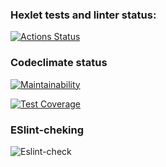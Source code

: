 ### Hexlet tests and linter status:
[![Actions Status](https://github.com/vryzhkova/frontend-project-lvl1/workflows/hexlet-check/badge.svg)](https://github.com/vryzhkova/frontend-project-lvl1/actions)

### Codeclimate status

[![Maintainability](https://api.codeclimate.com/v1/badges/a99a88d28ad37a79dbf6/maintainability)](https://codeclimate.com/github/codeclimate/codeclimate/maintainability)

[![Test Coverage](https://api.codeclimate.com/v1/badges/a99a88d28ad37a79dbf6/test_coverage)](https://codeclimate.com/github/codeclimate/codeclimate/test_coverage)

### ESlint-cheking

![Eslint-check](https://github.com/vryzhkova/frontend-project-lvl1/actions/workflows/eslint-check.yml//badge.svg)